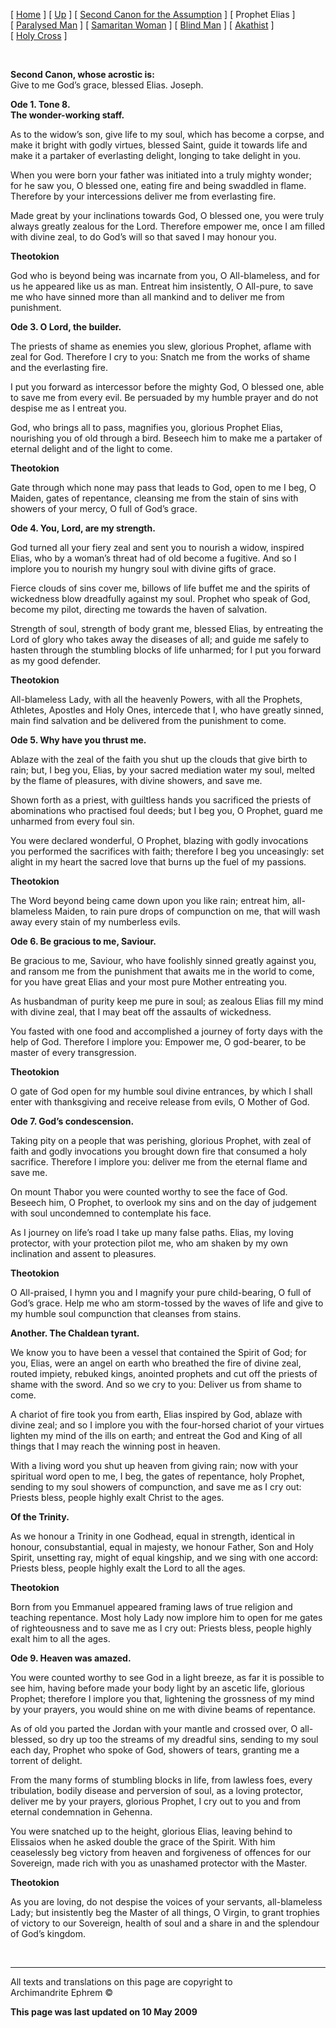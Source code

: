 \[ [Home](index.md) \] \[ [Up](jo-hym.md) \]
\[ [Second Canon for the Assumption](asccan2.md) \]
\[ Prophet Elias \] \[ [Paralysed Man](ParalCan.md) \]
\[ [Samaritan Woman](SamarCan.md) \] \[ [Blind Man](BlindCanon.md) \]
\[ [Akathist](akathist.md) \] \[ [Holy Cross](1augcan1.md) \]

 

**Second Canon, whose acrostic is:**  
Give to me God’s grace, blessed Elias. Joseph.

**Ode 1. Tone 8.  
The wonder-working staff.**

As to the widow’s son, give life to my soul, which has become a corpse,
and make it bright with godly virtues, blessed Saint, guide it towards
life and make it a partaker of everlasting delight, longing to take
delight in you.

When you were born your father was initiated into a truly mighty wonder;
for he saw you, O blessed one, eating fire and being swaddled in flame.
Therefore by your intercessions deliver me from everlasting fire.

Made great by your inclinations towards God, O blessed one, you were
truly always greatly zealous for the Lord. Therefore empower me, once I
am filled with divine zeal, to do God’s will so that saved I may honour
you.

**Theotokion**

God who is beyond being was incarnate from you, O All-blameless, and for
us he appeared like us as man. Entreat him insistently, O All-pure, to
save me who have sinned more than all mankind and to deliver me from
punishment.

**Ode 3. O Lord, the builder.**

The priests of shame as enemies you slew, glorious Prophet, aflame with
zeal for God. Therefore I cry to you: Snatch me from the works of shame
and the everlasting fire.

I put you forward as intercessor before the mighty God, O blessed one,
able to save me from every evil. Be persuaded by my humble prayer and do
not despise me as I entreat you.

God, who brings all to pass, magnifies you, glorious Prophet Elias,
nourishing you of old through a bird. Beseech him to make me a partaker
of eternal delight and of the light to come.

**Theotokion**

Gate through which none may pass that leads to God, open to me I beg, O
Maiden, gates of repentance, cleansing me from the stain of sins with
showers of your mercy, O full of God’s grace.

**Ode 4. You, Lord, are my strength.**

God turned all your fiery zeal and sent you to nourish a widow, inspired
Elias, who by a woman’s threat had of old become a fugitive. And so I
implore you to nourish my hungry soul with divine gifts of grace.

Fierce clouds of sins cover me, billows of life buffet me and the
spirits of wickedness blow dreadfully against my soul. Prophet who speak
of God, become my pilot, directing me towards the haven of salvation.

Strength of soul, strength of body grant me, blessed Elias, by
entreating the Lord of glory who takes away the diseases of all; and
guide me safely to hasten through the stumbling blocks of life unharmed;
for I put you forward as my good defender.

**Theotokion**

All-blameless Lady, with all the heavenly Powers, with all the Prophets,
Athletes, Apostles and Holy Ones, intercede that I, who have greatly
sinned, main find salvation and be delivered from the punishment to
come.

**Ode 5. Why have you thrust me.**

Ablaze with the zeal of the faith you shut up the clouds that give birth
to rain; but, I beg you, Elias, by your sacred mediation water my soul,
melted by the flame of pleasures, with divine showers, and save me.

Shown forth as a priest, with guiltless hands you sacrificed the priests
of abominations who practised foul deeds; but I beg you, O Prophet,
guard me unharmed from every foul sin.

You were declared wonderful, O Prophet, blazing with godly invocations
you performed the sacrifices with faith; therefore I beg you
unceasingly: set alight in my heart the sacred love that burns up the
fuel of my passions.

**Theotokion**

The Word beyond being came down upon you like rain; entreat him,
all-blameless Maiden, to rain pure drops of compunction on me, that will
wash away every stain of my numberless evils.

**Ode 6. Be gracious to me, Saviour.**

Be gracious to me, Saviour, who have foolishly sinned greatly against
you, and ransom me from the punishment that awaits me in the world to
come, for you have great Elias and your most pure Mother entreating you.

As husbandman of purity keep me pure in soul; as zealous Elias fill my
mind with divine zeal, that I may beat off the assaults of wickedness.

You fasted with one food and accomplished a journey of forty days with
the help of God. Therefore I implore you: Empower me, O god-bearer, to
be master of every transgression.

**Theotokion**

O gate of God open for my humble soul divine entrances, by which I shall
enter with thanksgiving and receive release from evils, O Mother of God.

**Ode 7. God’s condescension.**

Taking pity on a people that was perishing, glorious Prophet, with zeal
of faith and godly invocations you brought down fire that consumed a
holy sacrifice. Therefore I implore you: deliver me from the eternal
flame and save me.

On mount Thabor you were counted worthy to see the face of God. Beseech
him, O Prophet, to overlook my sins and on the day of judgement with
soul uncondemned to contemplate his face.

As I journey on life’s road I take up many false paths. Elias, my loving
protector, with your protection pilot me, who am shaken by my own
inclination and assent to pleasures.

**Theotokion**

O All-praised, I hymn you and I magnify your pure child-bearing, O full
of God’s grace. Help me who am storm-tossed by the waves of life and
give to my humble soul compunction that cleanses from stains.

**Another. The Chaldean tyrant.**

We know you to have been a vessel that contained the Spirit of God; for
you, Elias, were an angel on earth who breathed the fire of divine zeal,
routed impiety, rebuked kings, anointed prophets and cut off the priests
of shame with the sword. And so we cry to you: Deliver us from shame to
come.

A chariot of fire took you from earth, Elias inspired by God, ablaze
with divine zeal; and so I implore you with the four-horsed chariot of
your virtues lighten my mind of the ills on earth; and entreat the God
and King of all things that I may reach the winning post in heaven.

With a living word you shut up heaven from giving rain; now with your
spiritual word open to me, I beg, the gates of repentance, holy Prophet,
sending to my soul showers of compunction, and save me as I cry out:
Priests bless, people highly exalt Christ to the ages.

**Of the Trinity.**

As we honour a Trinity in one Godhead, equal in strength, identical in
honour, consubstantial, equal in majesty, we honour Father, Son and Holy
Spirit, unsetting ray, might of equal kingship, and we sing with one
accord: Priests bless, people highly exalt the Lord to all the ages.

**Theotokion**

Born from you Emmanuel appeared framing laws of true religion and
teaching repentance. Most holy Lady now implore him to open for me gates
of righteousness and to save me as I cry out: Priests bless, people
highly exalt him to all the ages.

**Ode 9. Heaven was amazed.**

You were counted worthy to see God in a light breeze, as far it is
possible to see him, having before made your body light by an ascetic
life, glorious Prophet; therefore I implore you that, lightening the
grossness of my mind by your prayers, you would shine on me with divine
beams of repentance.

As of old you parted the Jordan with your mantle and crossed over, O
all-blessed, so dry up too the streams of my dreadful sins, sending to
my soul each day, Prophet who spoke of God, showers of tears, granting
me a torrent of delight.

From the many forms of stumbling blocks in life, from lawless foes,
every tribulation, bodily disease and perversion of soul, as a loving
protector, deliver me by your prayers, glorious Prophet, I cry out to
you and from eternal condemnation in Gehenna.

You were snatched up to the height, glorious Elias, leaving behind to
Elissaios when he asked double the grace of the Spirit. With him
ceaselessly beg victory from heaven and forgiveness of offences for our
Sovereign, made rich with you as unashamed protector with the Master.

**Theotokion**

As you are loving, do not despise the voices of your servants,
all-blameless Lady; but insistently beg the Master of all things, O
Virgin, to grant trophies of victory to our Sovereign, health of soul
and a share in and the splendour of God’s kingdom.

 

-----

All texts and translations on this page are copyright to  
Archimandrite Ephrem ©

**This page was last updated on 10 May 2009**

